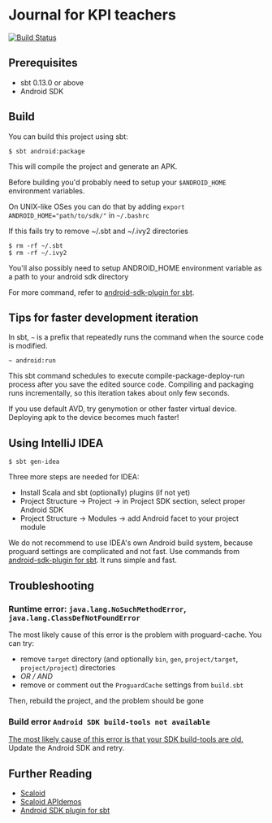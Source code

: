 # Journal for KPI teachers

[![Build Status](https://travis-ci.org/sochka/teacher-journal.svg?branch=master)](https://travis-ci.org/sochka/teacher-journal)

Prerequisites
-------------
* sbt 0.13.0 or above
* Android SDK

Build
-----
You can build this project using sbt:

    $ sbt android:package

This will compile the project and generate an APK.

Before building you'd probably need to setup your `$ANDROID_HOME` environment variables.

On UNIX-like OSes you can do that by adding `export ANDROID_HOME="path/to/sdk/"` in `~/.bashrc`

If this fails try to remove ~/.sbt and ~/.ivy2 directories

    $ rm -rf ~/.sbt
    $ rm -rf ~/.ivy2

You'll also possibly need to setup ANDROID_HOME environment variable as a path to your android sdk directory

For more command, refer to [android-sdk-plugin for sbt](https://github.com/pfn/android-sdk-plugin).

Tips for faster development iteration
-------------------------------------
In sbt, `~` is a prefix that repeatedly runs the command when the source code is modified.

    ~ android:run

This sbt command schedules to execute compile-package-deploy-run process after you save the edited source code.
Compiling and packaging runs incrementally, so this iteration takes about only few seconds.

If you use default AVD, try genymotion or other faster virtual device. Deploying apk to the device becomes much faster!

Using IntelliJ IDEA
-------------------

    $ sbt gen-idea

Three more steps are needed for IDEA:

 * Install Scala and sbt (optionally) plugins (if not yet)
 * Project Structure -> Project -> in Project SDK section, select proper Android SDK
 * Project Structure -> Modules -> add Android facet to your project module

We do not recommend to use IDEA's own Android build system, because proguard settings are complicated and not fast.
Use commands from [android-sdk-plugin for sbt](https://github.com/pfn/android-sdk-plugin).
It runs simple and fast.

Troubleshooting
---------------

### Runtime error: `java.lang.NoSuchMethodError`, `java.lang.ClassDefNotFoundError`

The most likely cause of this error is the problem with proguard-cache. You can try:

 - remove `target` directory (and optionally `bin`, `gen`, `project/target`, `project/project`) directories
 - *OR / AND*
 - remove or comment out the `ProguardCache` settings from `build.sbt`

Then, rebuild the project, and the problem should be gone

### Build error `Android SDK build-tools not available`
[The most likely cause of this error is that your SDK build-tools are old.](https://github.com/pfn/android-sdk-plugin/issues/13) Update the Android SDK and retry.

Further Reading
---------------
- [Scaloid](https://github.com/pocorall/scaloid)
- [Scaloid APIdemos](https://github.com/pocorall/scaloid-apidemos)
- [Android SDK plugin for sbt](https://github.com/pfn/android-sdk-plugin)

